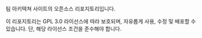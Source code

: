 팀 아키텍쳐 사이트의 오픈소스 리포지토리입니다.

이 리포지토리는 GPL 3.0 라이선스에 따라 보호되며, 자유롭게 사용, 수정 및 배포할 수 있습니다. 단, 해당 라이선스 조건을 준수해야 합니다.
